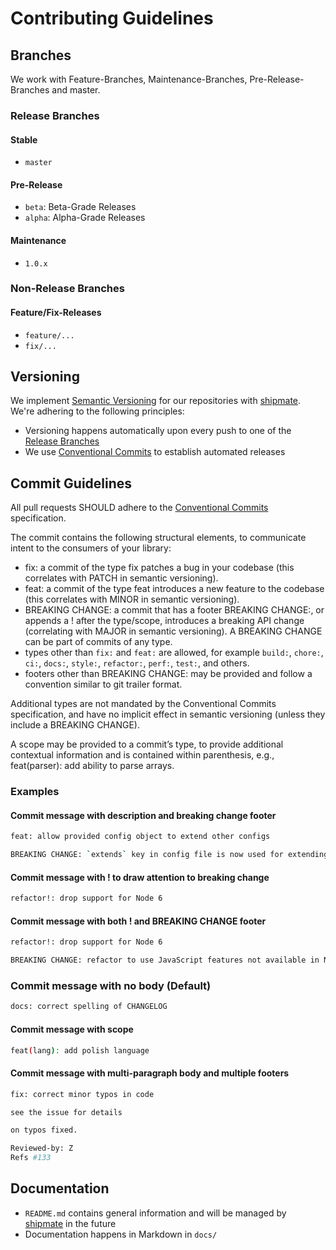 # Contributing Guidelines

## Branches

We work with Feature-Branches, Maintenance-Branches, Pre-Release-Branches and master.

### Release Branches

#### Stable

- `master`

#### Pre-Release

- `beta`: Beta-Grade Releases
- `alpha`: Alpha-Grade Releases

#### Maintenance

- `1.0.x`

### Non-Release Branches

#### Feature/Fix-Releases

- `feature/...`
- `fix/...`

## Versioning

We implement [Semantic Versioning](https://semver.org/) for our repositories with [shipmate](https://gitlab.com/peter.saarland/shipmate). We're adhering to the following principles:

- Versioning happens automatically upon every push to one of the [Release Branches](#release-branches)
- We use [Conventional Commits](https://conventionalcommits.org/) to establish automated releases

## Commit Guidelines

All pull requests SHOULD adhere to the [Conventional Commits](https://conventionalcommits.org/) specification.

The commit contains the following structural elements, to communicate intent to the consumers of your library:

- fix: a commit of the type fix patches a bug in your codebase (this correlates with PATCH in semantic versioning).
- feat: a commit of the type feat introduces a new feature to the codebase (this correlates with MINOR in semantic versioning).
- BREAKING CHANGE: a commit that has a footer BREAKING CHANGE:, or appends a ! after the type/scope, introduces a breaking API change (correlating with MAJOR in semantic versioning). A BREAKING CHANGE can be part of commits of any type.
- types other than `fix:` and `feat:` are allowed, for example `build:`, `chore:`, `ci:`, `docs:`, `style:`, `refactor:`, `perf:`, `test:`, and others.
- footers other than BREAKING CHANGE: <description> may be provided and follow a convention similar to git trailer format.

Additional types are not mandated by the Conventional Commits specification, and have no implicit effect in semantic versioning (unless they include a BREAKING CHANGE).

A scope may be provided to a commit’s type, to provide additional contextual information and is contained within parenthesis, e.g., feat(parser): add ability to parse arrays.

### Examples

#### Commit message with description and breaking change footer

```bash
feat: allow provided config object to extend other configs

BREAKING CHANGE: `extends` key in config file is now used for extending other config files
```

#### Commit message with ! to draw attention to breaking change

```bash
refactor!: drop support for Node 6
```

#### Commit message with both ! and BREAKING CHANGE footer

```bash
refactor!: drop support for Node 6

BREAKING CHANGE: refactor to use JavaScript features not available in Node 6.
```

### Commit message with no body (Default)

```bash
docs: correct spelling of CHANGELOG
```

#### Commit message with scope

```bash
feat(lang): add polish language
```

#### Commit message with multi-paragraph body and multiple footers

```bash
fix: correct minor typos in code

see the issue for details

on typos fixed.

Reviewed-by: Z
Refs #133
```

## Documentation

- `README.md` contains general information and will be managed by [shipmate](https://gitlab.com/peter.saarland/shipmate) in the future
- Documentation happens in Markdown in `docs/`
